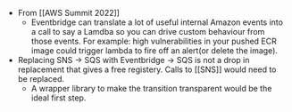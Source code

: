 - From [[AWS Summit 2022]]
	- Eventbridge can translate a lot of useful internal Amazon events into a call to say a Lamdba so you can drive custom behaviour from those events. For example: high vulnerabilities in your pushed ECR image could trigger lambda to fire off an alert(or delete the image).
- Replacing SNS -> SQS with Eventbridge -> SQS is not a drop in replacement that gives a free registery. Calls to [[SNS]] would need to be replaced.
	- A wrapper library to make the transition transparent would be the ideal first step.